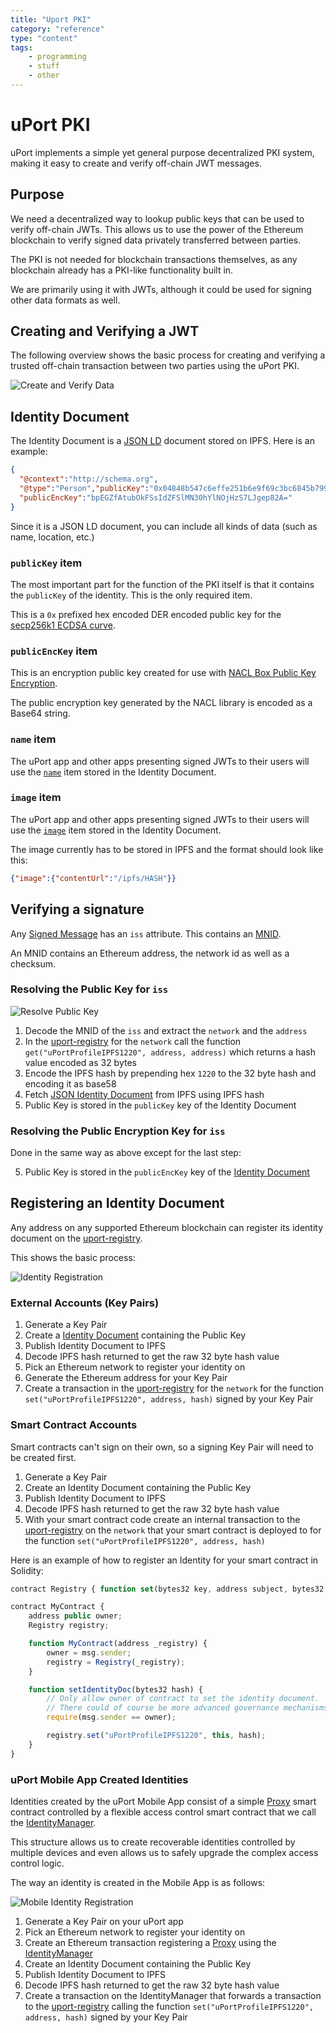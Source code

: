 ```yaml
---
title: "Uport PKI"
category: "reference"
type: "content"
tags:
    - programming
    - stuff
    - other
---
```


# uPort PKI

uPort implements a simple yet general purpose decentralized PKI system, making it easy to create and verify off-chain JWT messages.

## Purpose

We need a decentralized way to lookup public keys that can be used to verify off-chain JWTs. This allows us to use the power of the Ethereum blockchain to verify signed data privately transferred between parties.

The PKI is not needed for blockchain transactions themselves, as any blockchain already has a PKI-like functionality built in.

We are primarily using it with JWTs, although it could be used for signing other data formats as well.

## Creating and Verifying a JWT

The following overview shows the basic process for creating and verifying a trusted off-chain transaction between two parties using the uPort PKI.

![Create and Verify Data](jwtflow.png)

## Identity Document

The Identity Document is a [JSON LD](https://json-ld.org) document stored on IPFS. Here is an example:

[IPFS Hash QmNVHxsMAXvYktfHLYhRjcL7hGBBojTwY7mnJKsJweCZJK]:https://ipfs.infura.io/ipfs/QmNVHxsMAXvYktfHLYhRjcL7hGBBojTwY7mnJKsJweCZJK

```json
{
  "@context":"http://schema.org",
  "@type":"Person","publicKey":"0x04848b547c6effe251b6e9f69c3bc6845b7997963554703aa41bc1b4c8d8db787ac966938139d5b36f404b89727fbc279153a20ad43ff25da0c30edb8b84d9c836",
  "publicEncKey":"bpEGZfAtubOkFSsIdZFSlMN30hYlNOjHzS7LJgep82A="
}
```

Since it is a JSON LD document, you can include all kinds of data (such as name, location, etc.)

### `publicKey` item

The most important part for the function of the PKI itself is that it contains the `publicKey` of the identity. This is the only required item.

This is a `0x` prefixed hex encoded DER encoded public key for the [secp256k1 ECDSA curve](https://en.bitcoin.it/wiki/Secp256k1).

### `publicEncKey` item

This is an encryption public key created for use with [NACL Box Public Key Encryption](http://nacl.cr.yp.to/box.html).

The public encryption key generated by the NACL library is encoded as a Base64 string.

### `name` item

The uPort app and other apps presenting signed JWTs to their users will use the [`name`](http://schema.org/name) item stored in the Identity Document.

### `image` item

The uPort app and other apps presenting signed JWTs to their users will use the [`image`](http://schema.org/image) item stored in the Identity Document.

The image currently has to be stored in IPFS and the format should look like this:

```json
{"image":{"contentUrl":"/ipfs/HASH"}}
```

## Verifying a signature

Any [Signed Message](/messages/index.md) has an `iss` attribute. This contains an [MNID](https://github.com/uport-project/mnid).

An MNID contains an Ethereum address, the network id as well as a checksum.

### Resolving the Public Key for `iss`

![Resolve Public Key](resolve.png)

1. Decode the MNID of the `iss` and extract the `network` and the `address`
2. In the [uport-registry](https://github.com/uport-project/uport-registry) for the `network` call the function `get("uPortProfileIPFS1220", address, address)` which returns a hash value encoded as 32 bytes
3. Encode the IPFS hash by prepending hex `1220` to the 32 byte hash and encoding it as base58
4. Fetch [JSON Identity Document](./identitydocument.md) from IPFS using IPFS hash
5. Public Key is stored in the `publicKey` key of the Identity Document

### Resolving the Public Encryption Key for `iss`

Done in the same way as above except for the last step:

5. Public Key is stored in the `publicEncKey` key of the [Identity Document](./identitydocument.md)

## Registering an Identity Document

Any address on any supported Ethereum blockchain can register its identity document on the [uport-registry](https://github.com/uport-project/uport-registry).

This shows the basic process:

![Identity Registration](registration.png)

### External Accounts (Key Pairs)

1. Generate a Key Pair
1. Create a [Identity Document](./identitydocument.md) containing the Public Key
1. Publish Identity Document to IPFS
1. Decode IPFS hash returned to get the raw 32 byte hash value
1. Pick an Ethereum network to register your identity on
1. Generate the Ethereum address for your Key Pair
1. Create a transaction in the [uport-registry](https://github.com/uport-project/uport-registry) for the `network` for the function `set("uPortProfileIPFS1220", address, hash)` signed by your Key Pair

### Smart Contract Accounts

Smart contracts can't sign on their own, so a signing Key Pair will need to be created first.

1. Generate a Key Pair
1. Create an Identity Document containing the Public Key
1. Publish Identity Document to IPFS
1. Decode IPFS hash returned to get the raw 32 byte hash value
1. With your smart contract code create an internal transaction to the [uport-registry](https://github.com/uport-project/uport-registry) on the `network` that your smart contract is deployed to for the function `set("uPortProfileIPFS1220", address, hash)`

Here is an example of how to register an Identity for your smart contract in Solidity:

```js
contract Registry { function set(bytes32 key, address subject, bytes32 value); }

contract MyContract {
    address public owner;
    Registry registry;

    function MyContract(address _registry) {
        owner = msg.sender;
        registry = Registry(_registry);
    }

    function setIdentityDoc(bytes32 hash) {
        // Only allow owner of contract to set the identity document.
        // There could of course be more advanced governance mechanisms here.
        require(msg.sender == owner);

        registry.set("uPortProfileIPFS1220", this, hash);
    }
}
```

### uPort Mobile App Created Identities

Identities created by the uPort Mobile App consist of a simple [Proxy](https://github.com/uport-project/uport-identity/blob/develop/contracts/Proxy.sol) smart contract controlled by a flexible access control smart contract that we call the [IdentityManager](https://github.com/uport-project/uport-identity/blob/develop/contracts/IdentityManager.sol).

This structure allows us to create recoverable identities controlled by multiple devices and even allows us to safely upgrade the complex access control logic.

The way an identity is created in the Mobile App is as follows:

![Mobile Identity Registration](mobileregistration.png)

1. Generate a Key Pair on your uPort app
1. Pick an Ethereum network to register your identity on
1. Create an Ethereum transaction registering a [Proxy](https://github.com/uport-project/uport-identity/blob/develop/contracts/Proxy.sol) using the [IdentityManager](https://github.com/uport-project/uport-identity/blob/develop/contracts/IdentityManager.sol)
1. Create an Identity Document containing the Public Key
1. Publish Identity Document to IPFS
1. Decode IPFS hash returned to get the raw 32 byte hash value
1. Create a transaction on the IdentityManager that forwards a transaction to the [uport-registry](https://github.com/uport-project/uport-registry) calling the function `set("uPortProfileIPFS1220", address, hash)` signed by your Key Pair
